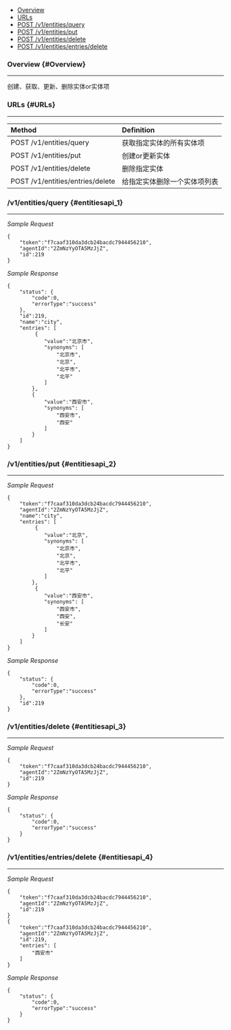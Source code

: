* [Overview](#Overview)
* [URLs](#URLs)
* [POST /v1/entities/query](#entitiesapi_1)
* [POST /v1/entities/put](#entitiesapi_2)
* [POST /v1/entities/delete](#entitiesapi_3)
* [POST /v1/entities/entries/delete](#entitiesapi_4)

### Overview {#Overview}

---

创建、获取、更新、删除实体or实体项

### URLs {#URLs}

---

| Method | Definition |
| :--- | :--- |
| POST /v1/entities/query | 获取指定实体的所有实体项 |
| POST /v1/entities/put | 创建or更新实体 |
| POST /v1/entities/delete | 删除指定实体 |
| POST /v1/entities/entries/delete | 给指定实体删除一个实体项列表 |

### /v1/entities/query {#entitiesapi_1}

---

_Sample Request_
```
{
    "token":"f7caaf310da3dcb24bacdc7944456210",
    "agentId":"2ZmNzYyOTA5MzJjZ",
    "id":219
}
```
_Sample Response_
```
{
    "status": {
        "code":0,
        "errorType":"success"
    },
    "id":219,
    "name":"city",
    "entries": [
         {
            "value":"北京市",
            "synonyms": [
                "北京市",
                "北京",
                "北平市",
                "北平"
            ]
        },
        {
            "value":"西安市",
            "synonyms": [
                "西安市",
                "西安"
            ]
        }
    ]
}
```

### /v1/entities/put {#entitiesapi_2}

---

_Sample Request_
```
{
    "token":"f7caaf310da3dcb24bacdc7944456210",
    "agentId":"2ZmNzYyOTA5MzJjZ",
    "name":"city",
    "entries": [
         {
            "value":"北京",
            "synonyms": [
                "北京市",
                "北京",
                "北平市",
                "北平"
            ]
        },
         {
            "value":"西安市",
            "synonyms": [
                "西安市",
                "西安",
                "长安"
            ]
        }
    ]
}
```
_Sample Response_
```
{
    "status": {
        "code":0,
        "errorType":"success"
    },
    "id":219
}
```

### /v1/entities/delete {#entitiesapi_3}

---

_Sample Request_
```
{
    "token":"f7caaf310da3dcb24bacdc7944456210",
    "agentId":"2ZmNzYyOTA5MzJjZ",
    "id":219 
}
```
_Sample Response_
```
{
    "status": {
        "code":0,
        "errorType":"success"
    }
}
```

### /v1/entities/entries/delete {#entitiesapi_4}

---

_Sample Request_
```
{
    "token":"f7caaf310da3dcb24bacdc7944456210",
    "agentId":"2ZmNzYyOTA5MzJjZ",
    "id":219 
}
{
    "token":"f7caaf310da3dcb24bacdc7944456210",
    "agentId":"2ZmNzYyOTA5MzJjZ",
    "id":219,
    "entries": [
        "西安市"
    ]
}
```
_Sample Response_
```
{
    "status": {
        "code":0,
        "errorType":"success"
    }
}
```
